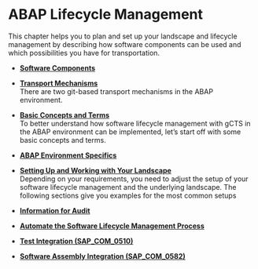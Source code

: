 <!-- loio5c7b17d68bb7427d93ff2086f01b2a55 -->

# ABAP Lifecycle Management

This chapter helps you to plan and set up your landscape and lifecycle management by describing how software components can be used and which possibilities you have for transportation.

-   **[Software Components](Software_Components_58480f4.md "")**  

-   **[Transport Mechanisms](Transport_Mechanisms_aa7f169.md "There are two git-based transport mechanisms in the ABAP
                                environment.")**  
There are two git-based transport mechanisms in the ABAP environment.
-   **[Basic Concepts and Terms](Basic_Concepts_and_Terms_fb3a076.md "To better understand how software lifecycle management with gCTS in the ABAP
                                environment can be
		implemented, let’s start off with some basic concepts and terms.")**  
To better understand how software lifecycle management with gCTS in the ABAP environment can be implemented, let’s start off with some basic concepts and terms.
-   **[ABAP Environment Specifics](ABAP_Environment_Specifics_1367346.md "")**  

-   **[Setting Up and Working with Your Landscape](Setting_Up_and_Working_with_Your_Landscape_9a6fe7e.md "Depending on your requirements, you need to adjust the setup of your software lifecycle
		management and the underlying landscape. The following sections give you examples for the
		most common setups")**  
Depending on your requirements, you need to adjust the setup of your software lifecycle management and the underlying landscape. The following sections give you examples for the most common setups
-   **[Information for Audit](Information_for_Audit_16fe98c.md "")**  

-   **[Automate the Software Lifecycle Management Process](Automate_the_Software_Lifecycle_Management_Process_e342c24.md "")**  

-   **[Test Integration \(SAP\_COM\_0510\)](Test_Integration_(SAP_COM_0510)_b04a9ae.md "")**  

-   **[Software Assembly Integration \(SAP\_COM\_0582\)](Software_Assembly_Integration_(SAP_COM_0582)_26b8df5.md "")**  


